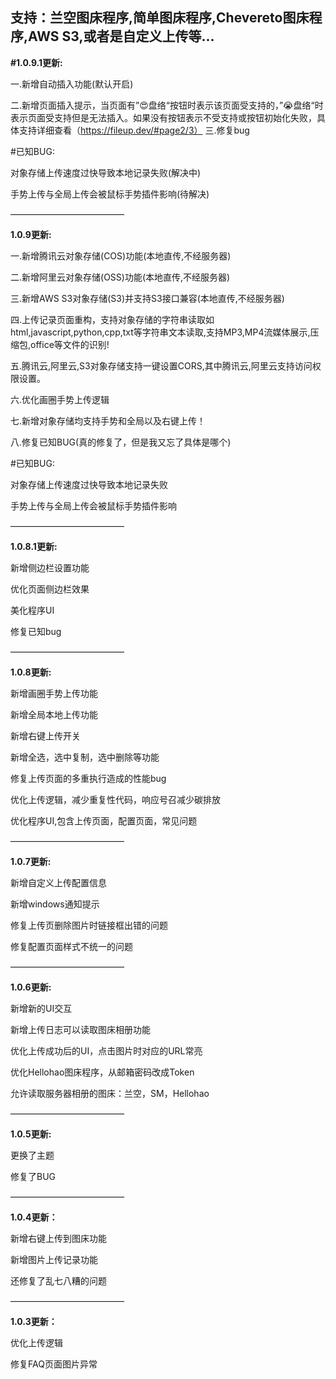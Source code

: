 支持：兰空图床程序,简单图床程序,Chevereto图床程序,AWS S3,或者是自定义上传等...
-
**#1.0.9.1更新:**

一.新增自动插入功能(默认开启)

二.新增页面插入提示，当页面有”😍盘络“按钮时表示该页面受支持的，”😭盘络“时表示页面受支持但是无法插入。如果没有按钮表示不受支持或按钮初始化失败，具体支持详细查看（https://fileup.dev/#page2/3）
三.修复bug

#已知BUG:

对象存储上传速度过快导致本地记录失败(解决中)

手势上传与全局上传会被鼠标手势插件影响(待解决)

—————————————

**1.0.9更新:**

一.新增腾讯云对象存储(COS)功能(本地直传,不经服务器)

二.新增阿里云对象存储(OSS)功能(本地直传,不经服务器)

三.新增AWS S3对象存储(S3)并支持S3接口兼容(本地直传,不经服务器)

四.上传记录页面重构，支持对象存储的字符串读取如html,javascript,python,cpp,txt等字符串文本读取,支持MP3,MP4流媒体展示,压缩包,office等文件的识别!

五.腾讯云,阿里云,S3对象存储支持一键设置CORS,其中腾讯云,阿里云支持访问权限设置。

六.优化画圈手势上传逻辑

七.新增对象存储均支持手势和全局以及右键上传！

八.修复已知BUG(真的修复了，但是我又忘了具体是哪个)

#已知BUG:

对象存储上传速度过快导致本地记录失败

手势上传与全局上传会被鼠标手势插件影响

—————————————

**1.0.8.1更新:**

新增侧边栏设置功能

优化页面侧边栏效果

美化程序UI

修复已知bug

—————————————

**1.0.8更新:**

新增画圈手势上传功能

新增全局本地上传功能

新增右键上传开关

新增全选，选中复制，选中删除等功能

修复上传页面的多重执行造成的性能bug

优化上传逻辑，减少重复性代码，响应号召减少碳排放

优化程序UI,包含上传页面，配置页面，常见问题

—————————————

**1.0.7更新:**

新增自定义上传配置信息

新增windows通知提示

修复上传页删除图片时链接框出错的问题

修复配置页面样式不统一的问题

—————————————

**1.0.6更新:**

新增新的UI交互

新增上传日志可以读取图床相册功能

优化上传成功后的UI，点击图片时对应的URL常亮

优化Hellohao图床程序，从邮箱密码改成Token

允许读取服务器相册的图床：兰空，SM，Hellohao

—————————————

**1.0.5更新:**

更换了主题

修复了BUG

—————————————

**1.0.4更新：**

新增右键上传到图床功能

新增图片上传记录功能

还修复了乱七八糟的问题

—————————————

**1.0.3更新：**

优化上传逻辑

修复FAQ页面图片异常
